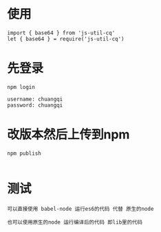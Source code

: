 # 使用
```
import { base64 } from 'js-util-cq'
let { base64 } = require('js-util-cq')
```
# 先登录
```
npm login

username: chuangqi
password: chuangqi
```

# 改版本然后上传到npm
```
npm publish


```

# 测试
```
可以直接使用 babel-node 运行es6的代码 代替 原生的node

也可以使用原生的node 运行编译后的代码 即lib里的代码
```
